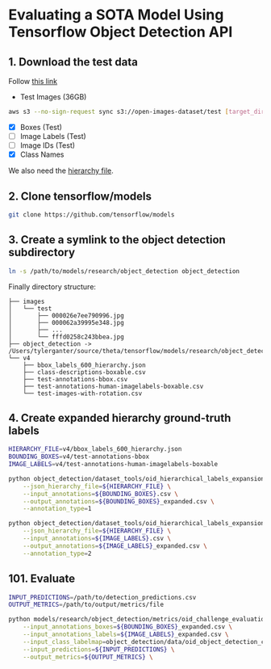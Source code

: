 # Evaluating a SOTA Model Using Tensorflow Object Detection API

## 1. Download the test data

Follow
[this link](https://storage.googleapis.com/openimages/web/download_v4.html)

-   Test Images (36GB)

```bash
aws s3 --no-sign-request sync s3://open-images-dataset/test [target_dir/test]
```

-   [x] Boxes (Test)
-   [ ] Image Labels (Test)
-   [ ] Image IDs (Test)
-   [x] Class Names

We also need the
[hierarchy file](https://storage.googleapis.com/openimages/2018_04/bbox_labels_600_hierarchy.json).

## 2. Clone tensorflow/models

```bash
git clone https://github.com/tensorflow/models
```

## 3. Create a symlink to the object detection subdirectory

```bash
ln -s /path/to/models/research/object_detection object_detection
```

Finally directory structure:

```
├── images
│   └── test
│       ├── 000026e7ee790996.jpg
│       ├── 000062a39995e348.jpg
│       ├── ...
│       └── fffd0258c243bbea.jpg
├── object_detection -> /Users/tylerganter/source/theta/tensorflow/models/research/object_detection/
└── v4
    ├── bbox_labels_600_hierarchy.json
    ├── class-descriptions-boxable.csv
    ├── test-annotations-bbox.csv
    ├── test-annotations-human-imagelabels-boxable.csv
    └── test-images-with-rotation.csv
```

## 4. Create expanded hierarchy ground-truth labels

```bash
HIERARCHY_FILE=v4/bbox_labels_600_hierarchy.json
BOUNDING_BOXES=v4/test-annotations-bbox
IMAGE_LABELS=v4/test-annotations-human-imagelabels-boxable

python object_detection/dataset_tools/oid_hierarchical_labels_expansion.py \
    --json_hierarchy_file=${HIERARCHY_FILE} \
    --input_annotations=${BOUNDING_BOXES}.csv \
    --output_annotations=${BOUNDING_BOXES}_expanded.csv \
    --annotation_type=1

python object_detection/dataset_tools/oid_hierarchical_labels_expansion.py \
    --json_hierarchy_file=${HIERARCHY_FILE} \
    --input_annotations=${IMAGE_LABELS}.csv \
    --output_annotations=${IMAGE_LABELS}_expanded.csv \
    --annotation_type=2
```

## 101. Evaluate

```bash
INPUT_PREDICTIONS=/path/to/detection_predictions.csv
OUTPUT_METRICS=/path/to/output/metrics/file

python models/research/object_detection/metrics/oid_challenge_evaluation.py \
    --input_annotations_boxes=${BOUNDING_BOXES}_expanded.csv \
    --input_annotations_labels=${IMAGE_LABELS}_expanded.csv \
    --input_class_labelmap=object_detection/data/oid_object_detection_challenge_500_label_map.pbtxt \
    --input_predictions=${INPUT_PREDICTIONS} \
    --output_metrics=${OUTPUT_METRICS} \
```
